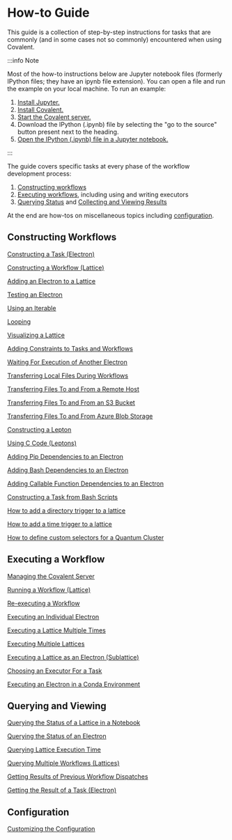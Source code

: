 # How-to Guide

This guide is a collection of step-by-step instructions for tasks that are commonly (and in some cases not so commonly) encountered when using Covalent.

:::info Note

Most of the how-to instructions below are Jupyter notebook files (formerly IPython files; they have an ipynb file extension). You can open a file and run the example on your local machine. To run an example:

1. [Install Jupyter.](https://jupyter.org/install)
2. [Install Covalent.](/docs/get-started/quick-start)
3. [Start the Covalent server.](/docs/user-documentation/how-to/execution/covalent-cli)
4. Download the IPython (.ipynb) file by selecting the "go to the source" button present next to the heading.
5. [Open the IPython (.ipynb) file in a Jupyter notebook.](https://docs.jupyter.org/en/latest/running.html#how-do-i-open-a-specific-notebook)

:::

The guide covers specific tasks at every phase of the workflow development process:

1. [Constructing workflows](#constructing-workflows)
2. [Executing workflows](#executing-a-workflow), including using and writing executors
3. [Querying Status](#querying-and-viewing) and [Collecting and Viewing Results](#querying-and-viewing)

At the end are how-tos on miscellaneous topics including [configuration](#configuration).

## Constructing Workflows

[<u>Constructing a Task (Electron)</u>](/docs/user-documentation/how-to/construct-electron)

[<u>Constructing a Workflow (Lattice)</u>](/docs/user-documentation/how-to/construct-lattice)

[<u>Adding an Electron to a Lattice</u>](/docs/user-documentation/how-to/add-electron-to-lattice)

[<u>Testing an Electron</u>](/docs/user-documentation/how-to/test-electron)

[<u>Using an Iterable</u>](/docs/user-documentation/how-to/use-iterable)

[<u>Looping</u>](/docs/user-documentation/how-to/looping)

[<u>Visualizing a Lattice</u>](/docs/user-documentation/how-to/visualize-lattice)

[<u>Adding Constraints to Tasks and Workflows</u>](/docs/user-documentation/how-to/add-constraints-to-lattice)

[<u>Waiting For Execution of Another Electron</u>](/docs/user-documentation/how-to/wait-for-another-electron)

[<u>Transferring Local Files During Workflows</u>](/docs/user-documentation/how-to/file-transfers-for-workflows-local)

[<u>Transferring Files To and From a Remote Host</u>](/docs/user-documentation/how-to/file-transfers-to-from-remote)

[<u>Transferring Files To and From an S3 Bucket</u>](/docs/user-documentation/how-to/file-transfers-to-from-s3)

[<u>Transferring Files To and From Azure Blob Storage</u>](/docs/user-documentation/how-to/file-transfers-to-from-azure_blob)

[<u>Constructing a Lepton</u>](/docs/user-documentation/how-to/construct-lepton)

[<u>Using C Code (Leptons)</u>](/docs/user-documentation/how-to/construct-c-task)

[<u>Adding Pip Dependencies to an Electron</u>](/docs/user-documentation/how-to/add-pip-dependencies-to-electron)

[<u>Adding Bash Dependencies to an Electron</u>](/docs/user-documentation/how-to/add-bash-dependencies-to-electron)

[<u>Adding Callable Function Dependencies to an Electron</u>](/docs/user-documentation/how-to/add-callable-dependencies-to-electron)

[<u>Constructing a Task from Bash Scripts</u>](/docs/user-documentation/how-to/construct-bash-task)

[<u>How to add a directory trigger to a lattice</u>](/docs/user-documentation/how-to/dir-trigger)

[<u>How to add a time trigger to a lattice</u>](/docs/user-documentation/how-to/time-trigger)

[<u>How to define custom selectors for a Quantum Cluster</u>](/docs/user-documentation/how-to/how-to-define)

## Executing a Workflow

[<u>Managing the Covalent Server</u>](/docs/user-documentation/how-to/execution/covalent-cli)

[<u>Running a Workflow (Lattice)</u>](/docs/user-documentation/how-to/execution/execute-lattice)

[<u>Re-executing a Workflow</u>](/docs/user-documentation/how-to/execution/redispatch)

[<u>Executing an Individual Electron</u>](/docs/user-documentation/how-to/execution/execute-individual-electron)

[<u>Executing a Lattice Multiple Times</u>](/docs/user-documentation/how-to/execution/execute-lattice-multiple-times)

[<u>Executing Multiple Lattices</u>](/docs/user-documentation/how-to/execution/execute-multiple-lattices)

[<u>Executing a Lattice as an Electron (Sublattice)</u>](/docs/user-documentation/how-to/execution/execute-sublattice)

[<u>Choosing an Executor For a Task</u>](/docs/user-documentation/how-to/execution/choosing-executors)

[<u>Executing an Electron in a Conda Environment</u>](/docs/user-documentation/how-to/execution/choosing-conda-environments)

## Querying and Viewing

[<u>Querying the Status of a Lattice in a Notebook</u>](/docs/user-documentation/how-to/status/query-lattice-execution-status)

[<u>Querying the Status of an Electron</u>](/docs/user-documentation/how-to/status/query-electron-execution-status)

[<u>Querying Lattice Execution Time</u>](/docs/user-documentation/how-to/status/query-lattice-execution-time)

[<u>Querying Multiple Workflows (Lattices)</u>](/docs/user-documentation/how-to/status/query-multiple-lattice-execution-results)

[<u>Getting Results of Previous Workflow Dispatches</u>](/docs/user-documentation/how-to/status/query-lattice-execution-result)

[<u>Getting the Result of a Task (Electron)</u>](/docs/user-documentation/how-to/status/query-electron-execution-result)

## Configuration

[<u>Customizing the Configuration</u>](/docs/user-documentation/how-to/customization)
